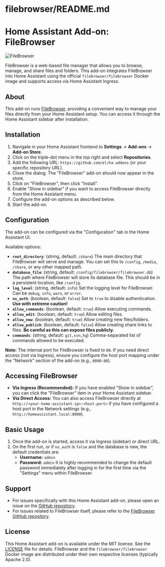 # filebrowser/README.md

# Home Assistant Add-on: FileBrowser

![FileBrowser](https://raw.githubusercontent.com/filebrowser/docs/master/static/img/screenshot.png)

FileBrowser is a web-based file manager that allows you to browse, manage, and share files and folders. This add-on integrates FileBrowser into Home Assistant using the official `filebrowser/filebrowser` Docker image and supports access via Home Assistant Ingress.

## About

This add-on runs [FileBrowser](https://filebrowser.org/), providing a convenient way to manage your files directly from your Home Assistant setup. You can access it through the Home Assistant sidebar after installation.

## Installation

1.  Navigate in your Home Assistant frontend to **Settings** -> **Add-ons** -> **Add-on Store**.
2.  Click on the triple-dot menu in the top right and select **Repositories**.
3.  Add the following URL: `https://github.com/el/ha-addons` (or your specific repository URL).
4.  Close the dialog. The "FileBrowser" add-on should now appear in the store.
5.  Click on "FileBrowser", then click "Install".
6.  Enable "Show in sidebar" if you want to access FileBrowser directly from the Home Assistant menu.
7.  Configure the add-on options as described below.
8.  Start the add-on.

## Configuration

The add-on can be configured via the "Configuration" tab in the Home Assistant UI.

Available options:

- **`root_directory`**: (string, default: `/share`)
  The main directory that FileBrowser will serve and manage. You can set this to `/config`, `/media`, `/share`, or any other mapped path.
- **`database_file`**: (string, default: `/config/filebrowser/filebrowser.db`)
  The path where FileBrowser will store its database file. This should be in a persistent location, like `/config`.
- **`log_level`**: (string, default: `info`)
  Set the logging level for FileBrowser. Can be `debug`, `info`, `warn`, or `error`.
- **`no_auth`**: (boolean, default: `false`)
  Set to `true` to disable authentication. **Use with extreme caution!**
- **`allow_commands`**: (boolean, default: `true`)
  Allow executing commands.
- **`allow_edit`**: (boolean, default: `true`)
  Allow editing files.
- **`allow_new`**: (boolean, default: `true`)
  Allow creating new files/folders.
- **`allow_publish`**: (boolean, default: `false`)
  Allow creating share links to files. **Be careful as this can expose files publicly.**
- **`commands`**: (string, default: `git,svn,hg`)
  Comma-separated list of commands allowed to be executed.

**Note:** The internal port for FileBrowser is fixed to `80`. If you need direct access (not via Ingress), ensure you configure the host port mapping under the "Network" section of the add-on (e.g., `8080:80`).

## Accessing FileBrowser

- **Via Ingress (Recommended):** If you have enabled "Show in sidebar", you can click the "FileBrowser" item in your Home Assistant sidebar.
- **Via Direct Access:** You can also access FileBrowser directly at `http://<your-home-assistant-ip>:<host-port>` if you have configured a host port in the Network settings (e.g., `http://homeassistant.local:8080`).

## Basic Usage

1.  Once the add-on is started, access it via Ingress (sidebar) or direct URL.
2.  On the first run, or if `no_auth` is `false` and the database is new, the default credentials are:
    - **Username:** `admin`
    - **Password:** `admin`
      It is highly recommended to change the default password immediately after logging in for the first time via the "Settings" menu within FileBrowser.

## Support

- For issues specifically with this Home Assistant add-on, please open an issue on the [GitHub repository](https://github.com/el/ha-addons/issues).
- For issues related to FileBrowser itself, please refer to the [FileBrowser GitHub repository](https://github.com/filebrowser/filebrowser/issues).

## License

This Home Assistant add-on is available under the MIT license. See the [LICENSE](LICENSE) file for details.
FileBrowser and the `filebrowser/filebrowser` Docker image are distributed under their own respective licenses (typically Apache 2.0).
